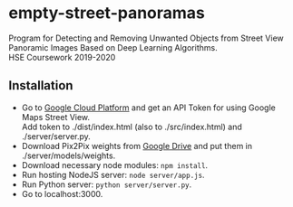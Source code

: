 # empty-street-panoramas
Program for Detecting and Removing Unwanted Objects from Street View Panoramic Images Based on Deep Learning Algorithms.\
HSE Coursework 2019-2020

## Installation

- Go to [Google Cloud Platform](https://console.cloud.google.com/) and get an API Token for using Google Maps Street View.\
Add token to ./dist/index.html (also to ./src/index.html) and ./server/server.py.
- Download Pix2Pix weights from [Google Drive](https://drive.google.com/open?id=1hCMmaPRyl2nLeTOgP4wMuygEPsR3WyB3) and put them in ./server/models/weights.
- Download necessary node modules: `npm install`.
- Run hosting NodeJS server: `node server/app.js`.
- Run Python server: `python server/server.py`.
- Go to localhost:3000.
